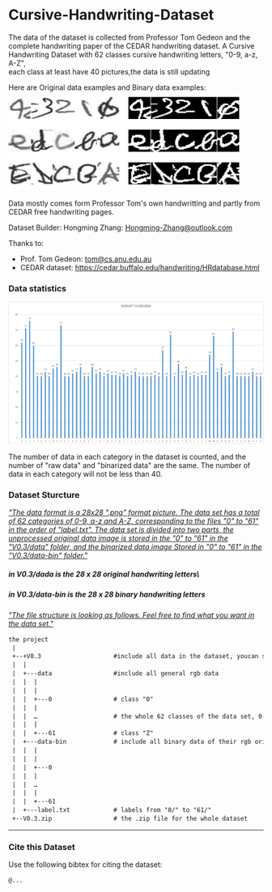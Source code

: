 # Cursive-Handwriting-Dataset
The data of the dataset is collected from Professor Tom Gedeon and the complete handwriting paper of the CEDAR handwriting dataset.
A Cursive Handwriting Dataset with 62 classes cursive handwriting letters, "0-9, a-z, A-Z",\
each class at least have 40 pictures,the data is still updating

Here are Original data examples     and           Binary data examples:\
![](1.png)                            ![](2.png)

Data mostly comes form Professor Tom's own handwritting and partly from CEDAR free handwriting pages.

Dataset Builder:
Hongming Zhang: Hongming-Zhang@outlook.com

Thanks to:
* Prof. Tom Gedeon:  tom@cs.anu.edu.au
* CEDAR dataset: https://cedar.buffalo.edu/handwriting/HRdatabase.html 

### Data statistics


![](3.png) 

The number of data in each category in the dataset is counted, and the number of "raw data" and "binarized data" are the same. The number of data in each category will not be less than 40.

### Dataset Sturcture

*<u>"The data format is a 28x28 ".png" format picture. The data set has a total of 62 categories of 0-9, a-z and A-Z, corresponding to the files "0" to "61" in the order of "label.txt". The data set is divided into two parts, the unprocessed original data image is stored in the "0" to "61" in the "V0.3/data" folder, and the binarized data image Stored in "0" to "61" in the "V0.3/data-bin" folder."</u>*


##### in V0.3/dada is the 28 x 28 original handwriting letters\
##### in V0.3/data-bin is the 28 x 28 binary handwriting letters


*<u>"The file structure is looking as follows. Feel free to find what you want in the data set."</u>*

```reStructuredText
the project
 |
 +--+V0.3                    #include all data in the dataset, youcan see each .png data on the page
 |  |
 |  +---data                 #include all general rgb data
 |  |  |
 |  |  |
 |  |  +---0                 # class "0"
 |  |  |
 |  |  …                     # the whole 62 classes of the data set, 0-9, a-z,A-Z
 |  |  |
 |  |  +---61                # class "Z"
 |  +---data-bin             # include all binary data of their rgb origin
 |  |  |
 |  |  |
 |  |  +---0
 |  |  |
 |  |  …
 |  |  |
 |  |  +---61
 |  +---label.txt            # labels from "0/" to "61/"
 +--V0.3.zip                 # the .zip file for the whole dataset
```


------

### Cite this Dataset

Use the following bibtex for citing the dataset: 

```reStructuredText
@...

```
